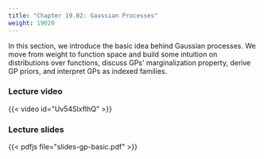 ```yaml
---
title: "Chapter 19.02: Gaussian Processes"
weight: 19020
---
```

In this section, we introduce the basic idea behind Gaussian processes. We move from weight to function space and build some intuition on distributions over functions, discuss GPs' marginalization property, derive GP priors, and interpret GPs as indexed families.  

<!--more-->

### Lecture video

{{< video id="Uv54SlxflhQ" >}}

### Lecture slides

{{< pdfjs file="slides-gp-basic.pdf" >}}
